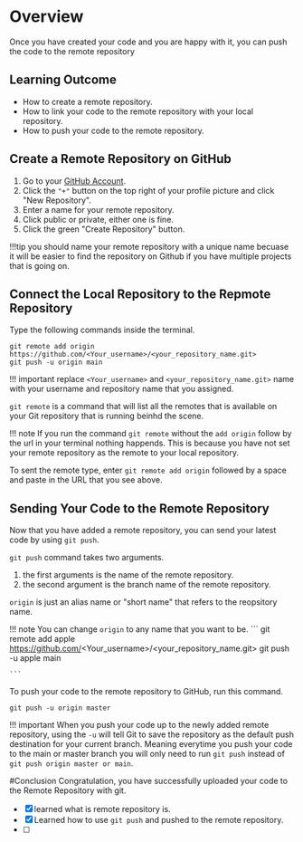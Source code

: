# Overview
Once you have created your code and you are happy with it, you can push the code to the remote repository

## Learning Outcome
 - How to create a remote repository.
 - How to link your code to the remote repository with your local repository.
 - How to push your code to the remote repository.

## Create a Remote Repository on GitHub
1. Go to your [GitHub Account](https://github.com/).
2. Click the `"+"` button on the top right of your profile picture and click "New Repository".
3. Enter a name for your remote repository.
4. Click public or private, either one is fine.
5. Click the green "Create Repository" button.

!!!tip
    you should name your remote repository with a unique name becuase it will be easier to find the repository on Github if you have multiple projects that is going on. 


## Connect the Local Repository to the Repmote Repository
Type the following commands inside the terminal.

```
git remote add origin https://github.com/<Your_username>/<your_repository_name.git>
git push -u origin main

```
!!! important
    replace `<Your_username>` and `<your_repository_name.git>` name with your username and repository name that you assigned.

`git remote` is a command that will list all the remotes that is available on your Git repository that is running beinhd the scene.

!!! note
    If you run the command `git remote` without the `add origin` follow by the url in your terminal nothing happends. This is because you have not set your remote repository as the remote to your local repository. 

To sent the remote type, enter `git remote add origin` followed by a space and paste in the URL that you see above.


## Sending Your Code to the Remote Repository
Now that you have added a remote repository, you can send your latest code by using `git push`.

`git push` command takes two arguments. 
 1. the first arguments is the name of the remote repository.
 2. the second argument is the branch name of the remote repository.

`origin` is just an alias name or "short name" that refers to the reopsitory name.

!!! note
    You can change `origin` to any name that you want to be.
    ```
    git remote add apple https://github.com/<Your_username>/<your_repository_name.git>
    git push -u apple main

    ```

To push your code to the remote repository to GitHub, run this command.
```
git push -u origin master

```

!!! important
    When you push your code up to the newly added remote repository, using the `-u` will tell Git to save the repository as the default push destination for your current branch. Meaning everytime you push your code to the main or master branch you will only need to run `git push` instead of `git push origin master or main`. 



#Conclusion
Congratulation, you have successfully uploaded your code to the Remote Repository with git.

 - [x] learned what is remote repository is.
 - [x] Learned how to use `git push` and pushed to the remote repository.
 - [ ] 


